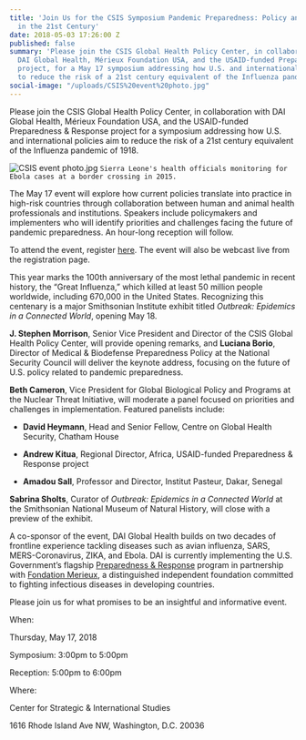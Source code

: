 ```yaml
---
title: 'Join Us for the CSIS Symposium Pandemic Preparedness: Policy and Practice
  in the 21st Century'
date: 2018-05-03 17:26:00 Z
published: false
summary: 'Please join the CSIS Global Health Policy Center, in collaboration with
  DAI Global Health, Mérieux Foundation USA, and the USAID-funded Preparedness & Response
  project, for a May 17 symposium addressing how U.S. and international policies aim
  to reduce the risk of a 21st century equivalent of the Influenza pandemic of 1918. '
social-image: "/uploads/CSIS%20event%20photo.jpg"
---
```


Please join the CSIS Global Health Policy Center, in collaboration with DAI Global Health, Mérieux Foundation USA, and the USAID-funded Preparedness & Response project for a symposium addressing how U.S. and international policies aim to reduce the risk of a 21st century equivalent of the Influenza pandemic of 1918.

![CSIS event photo.jpg](/uploads/CSIS%20event%20photo.jpg)
`Sierra Leone's health officials monitoring for Ebola cases at a border crossing in 2015.`

The May 17 event will explore how current policies translate into practice in high-risk countries through collaboration between human and animal health professionals and institutions. Speakers include policymakers and implementers who will identify priorities and challenges facing the future of pandemic preparedness. An hour-long reception will follow.

To attend the event, register [here](https://www.csis.org/events/pandemic-preparedness-policy-and-practice-21st-century). The event will also be webcast live from the registration page.

This year marks the 100th anniversary of the most lethal pandemic in recent history, the “Great Influenza,” which killed at least 50 million people worldwide, including 670,000 in the United States. Recognizing this centenary is a major Smithsonian Institute exhibit titled *Outbreak: Epidemics in a Connected World*, opening May 18.

**J. Stephen Morrison**,  Senior Vice President and Director of the CSIS Global Health Policy Center, will provide opening remarks, and **Luciana Borio**, Director of Medical & Biodefense Preparedness Policy at the National Security Council will deliver the keynote address, focusing on the future of U.S. policy related to pandemic preparedness.

**Beth Cameron**, Vice President for Global Biological Policy and Programs at the Nuclear Threat Initiative, will moderate a panel focused on priorities and challenges in implementation. Featured panelists include:

* **David Heymann**, Head and Senior Fellow, Centre on Global Health Security, Chatham House

* **Andrew Kitua**, Regional Director, Africa, USAID-funded Preparedness & Response project

* **Amadou Sall**, Professor and Director, Institut Pasteur, Dakar, Senegal

**Sabrina Sholts**, Curator of *Outbreak: Epidemics in a Connected World* at the Smithsonian National Museum of Natural History, will close with a preview of the exhibit.

A co-sponsor of the event, DAI Global Health builds on two decades of frontline experience tackling diseases such as avian influenza, SARS, MERS-Coronavirus, ZIKA, and Ebola. DAI is currently implementing the U.S. Government’s flagship [Preparedness & Response](http://preparednessandresponse.org/) program in partnership with [Fondation Merieux](https://www.fondation-merieux.org/en/), a distinguished independent foundation committed to fighting infectious diseases in developing countries.

Please join us for what promises to be an insightful and informative event.

When:

Thursday, May 17, 2018

Symposium: 3:00pm to 5:00pm

Reception: 5:00pm to 6:00pm

Where:

Center for Strategic & International Studies

1616 Rhode Island Ave NW, Washington, D.C. 20036